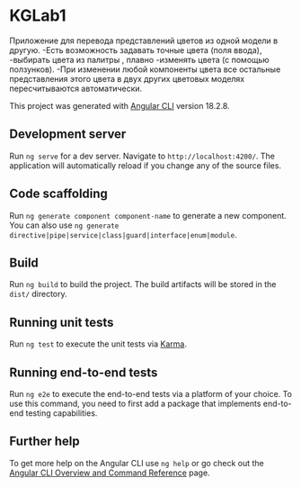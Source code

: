 # KGLab1
Приложение для перевода представлений цветов из  одной модели в другую.
-Есть возможность задавать точные цвета (поля
ввода), 
-выбирать цвета из палитры , плавно
-изменять цвета (с помощью ползунков).
-При изменении любой компоненты цвета все остальные представления этого
цвета в двух других цветовых моделях пересчитываются автоматически.


This project was generated with [Angular CLI](https://github.com/angular/angular-cli) version 18.2.8.

## Development server

Run `ng serve` for a dev server. Navigate to `http://localhost:4200/`. The application will automatically reload if you change any of the source files.

## Code scaffolding

Run `ng generate component component-name` to generate a new component. You can also use `ng generate directive|pipe|service|class|guard|interface|enum|module`.

## Build

Run `ng build` to build the project. The build artifacts will be stored in the `dist/` directory.

## Running unit tests

Run `ng test` to execute the unit tests via [Karma](https://karma-runner.github.io).

## Running end-to-end tests

Run `ng e2e` to execute the end-to-end tests via a platform of your choice. To use this command, you need to first add a package that implements end-to-end testing capabilities.

## Further help

To get more help on the Angular CLI use `ng help` or go check out the [Angular CLI Overview and Command Reference](https://angular.dev/tools/cli) page.
